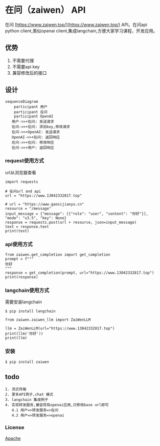# 在问（zaiwen） API


在问 [https://www.zaiwen.top/](https://www.zaiwen.top/) API。在问api python client,类似openai client,集成langchain,方便大家学习课程，开发应用。


## 优势
1. 不需要代理
2. 不需要api key
3. 兼容修改后的接口


## 设计
```mermaid
sequenceDiagram
    participant 用户
    participant 在问
    participant OpenAI
   用户->>+在问: 发送请求
   在问->>+在问: 添加key,修改请求
   在问->>+OpenAI: 发送请求
   OpenAI->>+在问: 返回响应
   在问->>+在问: 修改响应
   在问->>+用户: 返回响应
```

### request使用方式
url从浏览器查看
```
import requests

# 在问url and api
url = "https://www.13042332817.top"

# url = "https://www.gaosijiaoyu.cn"
resource = "/message"
input_message = {"message": [{"role": "user", "content": "你好"}], "mode": "v3.5", "key": None}
response = requests.post(url + resource, json=input_message)
text = response.text
print(text)
```

### api使用方式

```
from zaiwen.get_completion import get_completion
prompt = f"""
你好
"""
response = get_completion(prompt, url="https://www.13042332817.top")
print(response)

```

### langchain使用方式
需要安装langchain
```
$ pip install langchain
```
```
from zaiwen.zaiwen_llm import ZaiWenLLM

llm = ZaiWenLLM(url="https://www.13042332817.top")
print(llm('你好'))
print(llm)
```

### 安装

```
$ pip install zaiwen
```
## todo
    1. 流式传输
    2. 更多API例子,chat 模式
    3. langchain 集成例子
    4. 实现转发服务,兼容现有openai应用,只修改base url即可
       4.1 用户=>转发服务=>在问
       4.2 用户=>转发服务=>openai
### License

[Apache](LICENSE)